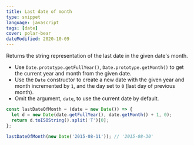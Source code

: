 ```yaml
---
title: Last date of month
type: snippet
language: javascript
tags: [date]
cover: polar-bear
dateModified: 2020-10-09
---
```


Returns the string representation of the last date in the given date's month.

- Use `Date.prototype.getFullYear()`, `Date.prototype.getMonth()` to get the current year and month from the given date.
- Use the `Date` constructor to create a new date with the given year and month incremented by `1`, and the day set to `0` (last day of previous month).
- Omit the argument, `date`, to use the current date by default.

```js
const lastDateOfMonth = (date = new Date()) => {
  let d = new Date(date.getFullYear(), date.getMonth() + 1, 0);
  return d.toISOString().split('T')[0];
};

lastDateOfMonth(new Date('2015-08-11')); // '2015-08-30'
```
